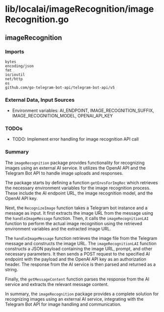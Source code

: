 # lib/localai/imageRecognition/imageRecognition.go  
## imageRecognition  
  
### Imports  
```  
bytes  
encoding/json  
fmt  
io/ioutil  
net/http  
os  
github.com/go-telegram-bot-api/telegram-bot-api/v5  
```  
  
### External Data, Input Sources  
- Environment variables: AI_ENDPOINT, IMAGE_RECOGNITION_SUFFIX, IMAGE_RECOGNITION_MODEL, OPENAI_API_KEY  
  
### TODOs  
- TODO: Implement error handling for image recognition API call  
  
### Summary  
The `imageRecognition` package provides functionality for recognizing images using an external AI service. It utilizes the OpenAI API and the Telegram Bot API to handle image uploads and responses.  
  
The package starts by defining a function `getEnvsForImgRec` which retrieves the necessary environment variables for the image recognition process. These include the AI endpoint URL, the image recognition model, and the OpenAI API key.  
  
Next, the `RecognizeImage` function takes a Telegram bot instance and a message as input. It first extracts the image URL from the message using the `handleImageMessage` function. Then, it calls the `imageRecognitionLAI` function to perform the actual image recognition using the retrieved environment variables and the extracted image URL.  
  
The `handleImageMessage` function retrieves the image file from the Telegram message and constructs the image URL. The `imageRecognitionLAI` function constructs a JSON payload containing the image URL, prompt, and other necessary parameters. It then sends a POST request to the specified AI endpoint with the payload and the OpenAI API key as an authorization header. The response from the AI service is then parsed and returned as a string.  
  
Finally, the `getMessageContent` function parses the response from the AI service and extracts the relevant message content.  
  
In summary, the `imageRecognition` package provides a complete solution for recognizing images using an external AI service, integrating with the Telegram Bot API for image handling and communication.  
  
